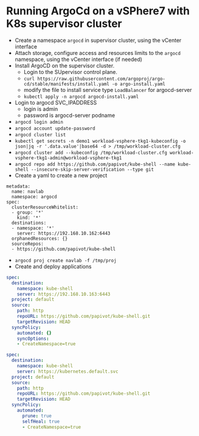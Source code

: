 # Running ArgoCd on a vSPhere7 with K8s supervisor cluster

* Create a namespace `argocd` in supervisor cluster, using the vCenter interface
* Attach storage, configure access and resources limits to the `argocd` namespace, using the vCenter interface (if needed)
* Install ArgoCD on the supervisor cluster.
    * Login to the SUpervisor control plane. 
    * `curl https://raw.githubusercontent.com/argoproj/argo-cd/stable/manifests/install.yaml -o argo-install.yaml`
    * modify the file to install service type `LoadBalancer` for argocd-server
    * `kubectl apply -n argocd argocd-install.yaml`
* Login to argocd SVC_IPADDRESS
    * login is admin
    * password is argocd-server podname
* `argocd login admin`
* `argocd account update-password`
* `argocd cluster list`
* `kubectl get secrets -n demo1 workload-vsphere-tkg1-kubeconfig -o json|jq -r '.data.value'|base64 -d > /tmp/workload-cluster.cfg`
* `argocd cluster add --kubeconfig /tmp/workload-cluster.cfg workload-vsphere-tkg1-admin@workload-vsphere-tkg1`
* `argocd repo add https://github.com/papivot/kube-shell --name kube-shell --insecure-skip-server-verification --type git`
* Create a yaml to create a new project

```
metadata:
  name: navlab
  namespace: argocd
spec:
  clusterResourceWhitelist:
  - group: '*'
    kind: '*'
  destinations:
  - namespace: '*'
    server: https://192.168.10.162:6443
  orphanedResources: {}
  sourceRepos:
  - https://github.com/papivot/kube-shell
```
* `argocd proj create navlab -f /tmp/proj`
* Create and deploy applications

```yaml
spec:
  destination:
    namespace: kube-shell
    server: https://192.168.10.163:6443
  project: default
  source:
    path: http
    repoURL: https://github.com/papivot/kube-shell.git
    targetRevision: HEAD
  syncPolicy:
    automated: {}
    syncOptions:
    - CreateNamespace=true
```

```yaml
spec:
  destination:
    namespace: kube-shell
    server: https://kubernetes.default.svc
  project: default
  source:
    path: http
    repoURL: https://github.com/papivot/kube-shell.git
    targetRevision: HEAD
  syncPolicy:
    automated:
      prune: true
      selfHeal: true
      - CreateNamespace=true
```
